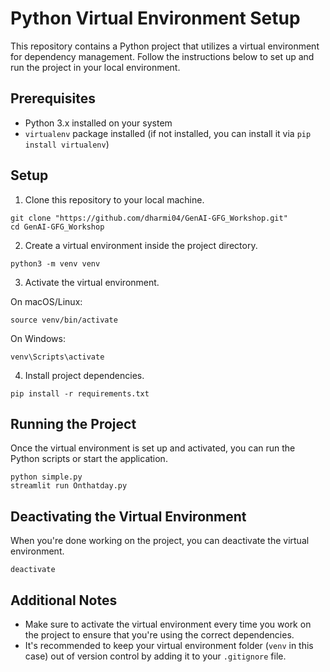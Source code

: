 

# Python Virtual Environment Setup

This repository contains a Python project that utilizes a virtual environment for dependency management. Follow the instructions below to set up and run the project in your local environment.

## Prerequisites

- Python 3.x installed on your system
- `virtualenv` package installed (if not installed, you can install it via `pip install virtualenv`)

## Setup

1. Clone this repository to your local machine.

```
git clone "https://github.com/dharmi04/GenAI-GFG_Workshop.git"
cd GenAI-GFG_Workshop
```

2. Create a virtual environment inside the project directory.

```
python3 -m venv venv
```

3. Activate the virtual environment.

On macOS/Linux:
```
source venv/bin/activate
```

On Windows:
```
venv\Scripts\activate
```

4. Install project dependencies.

```
pip install -r requirements.txt
```

## Running the Project

Once the virtual environment is set up and activated, you can run the Python scripts or start the application.

```
python simple.py
streamlit run Onthatday.py
```

## Deactivating the Virtual Environment

When you're done working on the project, you can deactivate the virtual environment.

```
deactivate
```

## Additional Notes

- Make sure to activate the virtual environment every time you work on the project to ensure that you're using the correct dependencies.
- It's recommended to keep your virtual environment folder (`venv` in this case) out of version control by adding it to your `.gitignore` file.
